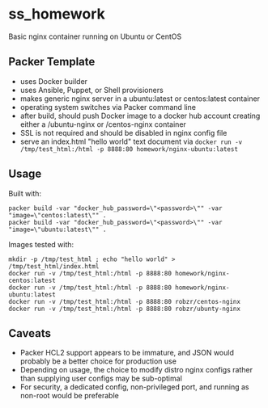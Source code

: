 # ss\_homework
Basic nginx container running on Ubuntu or CentOS


## Packer Template 
- uses Docker builder
- uses Ansible, Puppet, or Shell provisioners
- makes generic nginx server in a ubuntu:latest or centos:latest container
- operating system switches via Packer command line
- after build, should push Docker image to a docker hub account creating either a <yourDockerHubUser>/ubuntu-nginx or <yourDockerHubUser>/centos-nginx container
- SSL is not required and should be disabled in nginx config file
- serve an index.html "hello world" text document via `docker run -v /tmp/test_html:/html -p 8888:80 homework/nginx-ubuntu:latest`

## Usage
Built with:
```
packer build -var "docker_hub_password=\"<password>\"" -var "image=\"centos:latest\"" .
packer build -var "docker_hub_password=\"<password>\"" -var "image=\"ubuntu:latest\"" .
```

Images tested with:
```
mkdir -p /tmp/test_html ; echo "hello world" > /tmp/test_html/index.html
docker run -v /tmp/test_html:/html -p 8888:80 homework/nginx-centos:latest
docker run -v /tmp/test_html:/html -p 8888:80 homework/nginx-ubuntu:latest
docker run -v /tmp/test_html:/html -p 8888:80 robzr/centos-nginx
docker run -v /tmp/test_html:/html -p 8888:80 robzr/ubunty-nginx
```

## Caveats
- Packer HCL2 support appears to be immature, and JSON would probably be a better choice for production use
- Depending on usage, the choice to modify distro nginx configs rather than supplying user configs may be sub-optimal
- For security, a dedicated config, non-privileged port, and running as non-root would be preferable
